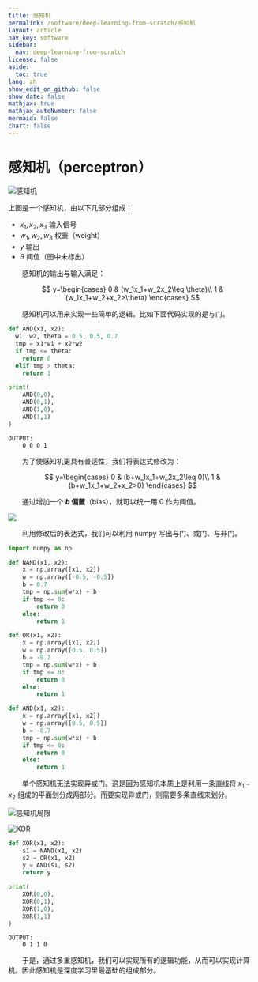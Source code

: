 ```yaml
---
title: 感知机
permalink: /software/deep-learning-from-scratch/感知机
layout: article
nav_key: software
sidebar:
  nav: deep-learning-from-scratch
license: false
aside:
  toc: true
lang: zh
show_edit_on_github: false
show_date: false
mathjax: true
mathjax_autoNumber: false
mermaid: false
chart: false
---
```


<!--more-->

# 感知机（perceptron）

<!--![感知机](/assets/images/感知机.png)-->

![感知机](https://i.loli.net/2020/09/12/bKo4HjLcVqxrCZi.png)

上图是一个感知机，由以下几部分组成：

* $x_1,x_2,x_3$ 输入信号
* $w_1,w_2,w_3$ 权重（weight）
* $y$ 输出
* $\theta$ 阈值（图中未标出）

&emsp;&emsp;感知机的输出与输入满足：

$$
y=\begin{cases}
0 & (w_1x_1+w_2x_2\leq \theta)\\
1 & (w_1x_1+w_2+x_2>\theta)
\end{cases}
$$

&emsp;&emsp;感知机可以用来实现一些简单的逻辑。比如下面代码实现的是与门。


```python
def AND(x1, x2):
  w1, w2, theta = 0.5, 0.5, 0.7
  tmp = x1*w1 + x2*w2
  if tmp <= theta:
    return 0
  elif tmp > theta:
    return 1

print(
    AND(0,0),
    AND(0,1),
    AND(1,0),
    AND(1,1)
)
```

```
OUTPUT:
    0 0 0 1
```

&emsp;&emsp;为了使感知机更具有普适性，我们将表达式修改为：

$$
y=\begin{cases}
0 & (b+w_1x_1+w_2x_2\leq 0)\\
1 & (b+w_1x_1+w_2+x_2>0)
\end{cases}
$$

&emsp;&emsp;通过增加一个 **$b$ 偏置**（bias），就可以统一用 0 作为阈值。

<!--![perceptron](/assets/images/perceptron.png)-->

![](https://www.cs.utexas.edu/~teammco/misc/perceptron/perceptron.png)

&emsp;&emsp;利用修改后的表达式，我们可以利用 numpy 写出与门、或门、与非门。



```python
import numpy as np

def NAND(x1, x2):
    x = np.array([x1, x2])
    w = np.array([-0.5, -0.5])
    b = 0.7
    tmp = np.sum(w*x) + b
    if tmp <= 0:
        return 0
    else:
        return 1

def OR(x1, x2):
    x = np.array([x1, x2])
    w = np.array([0.5, 0.5])
    b = -0.2
    tmp = np.sum(w*x) + b
    if tmp <= 0:
        return 0
    else:
        return 1

def AND(x1, x2):
    x = np.array([x1, x2])
    w = np.array([0.5, 0.5])
    b = -0.7
    tmp = np.sum(w*x) + b
    if tmp <= 0:
        return 0
    else:
        return 1
```

&emsp;&emsp;单个感知机无法实现异或门。这是因为感知机本质上是利用一条直线将 $x_1-x_2$ 组成的平面划分成两部分。而要实现异或门，则需要多条直线来划分。 

<!--![感知机局限](/assets/images/感知机局限.png)-->

![感知机局限](https://i.loli.net/2020/09/12/Xid5ZVzbKnD19vy.png)

<!--![XOR](/assets/images/XOR.png)-->

![XOR](https://i.loli.net/2020/09/12/E2Sm5CjG3viUNFJ.png)


```python
def XOR(x1, x2):
    s1 = NAND(x1, x2)
    s2 = OR(x1, x2)
    y = AND(s1, s2)
    return y

print(
    XOR(0,0),
    XOR(0,1),
    XOR(1,0),
    XOR(1,1)
)
```

```
OUTPUT:
    0 1 1 0
```

&emsp;&emsp;于是，通过多重感知机，我们可以实现所有的逻辑功能，从而可以实现计算机。因此感知机是深度学习里最基础的组成部分。